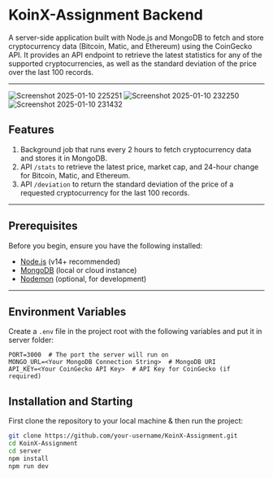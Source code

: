 # KoinX-Assignment Backend

A server-side application built with Node.js and MongoDB to fetch and store cryptocurrency data (Bitcoin, Matic, and Ethereum) using the CoinGecko API. It provides an API endpoint to retrieve the latest statistics for any of the supported cryptocurrencies, as well as the standard deviation of the price over the last 100 records.

---
![Screenshot 2025-01-10 225251](https://github.com/user-attachments/assets/8739d9b5-bb07-4e5b-8f4c-4a04e8abae52)
![Screenshot 2025-01-10 232250](https://github.com/user-attachments/assets/ae40f413-8ad8-44e2-a29b-415f686b92c1)
![Screenshot 2025-01-10 231432](https://github.com/user-attachments/assets/6ba6bf17-dbcd-406e-965f-ff589920605a)

## Features  

1. Background job that runs every 2 hours to fetch cryptocurrency data and stores it in MongoDB.
2. API `/stats` to retrieve the latest price, market cap, and 24-hour change for Bitcoin, Matic, and Ethereum.
3. API `/deviation` to return the standard deviation of the price of a requested cryptocurrency for the last 100 records.

---

## Prerequisites  

Before you begin, ensure you have the following installed:  

- [Node.js](https://nodejs.org/) (v14+ recommended)
- [MongoDB](https://www.mongodb.com/) (local or cloud instance)
- [Nodemon](https://nodemon.io/) (optional, for development)

---

## Environment Variables  

Create a `.env` file in the project root with the following variables and put it in server folder:  

```env
PORT=3000  # The port the server will run on
MONGO_URL=<Your MongoDB Connection String>  # MongoDB URI
API_KEY=<Your CoinGecko API Key>  # API Key for CoinGecko (if required)
```

## Installation and Starting  

First clone the repository to your local machine & then run the project:
```bash
git clone https://github.com/your-username/KoinX-Assignment.git
cd KoinX-Assignment
cd server
npm install
npm run dev
```
